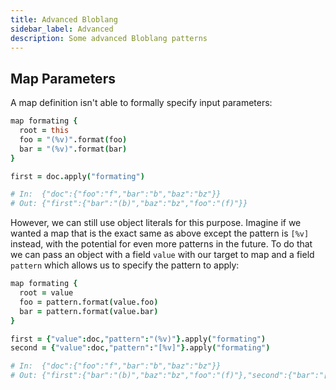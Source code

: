 ```yaml
---
title: Advanced Bloblang
sidebar_label: Advanced
description: Some advanced Bloblang patterns
---
```


## Map Parameters

A map definition isn't able to formally specify input parameters:

```coffee
map formating {
  root = this
  foo = "(%v)".format(foo)
  bar = "(%v)".format(bar)
}

first = doc.apply("formating")

# In:  {"doc":{"foo":"f","bar":"b","baz":"bz"}}
# Out: {"first":{"bar":"(b)","baz":"bz","foo":"(f)"}}
```

However, we can still use object literals for this purpose. Imagine if we wanted a map that is the exact same as above except the pattern is `[%v]` instead, with the potential for even more patterns in the future. To do that we can pass an object with a field `value` with our target to map and a field `pattern` which allows us to specify the pattern to apply:

```coffee
map formating {
  root = value
  foo = pattern.format(value.foo)
  bar = pattern.format(value.bar)
}

first = {"value":doc,"pattern":"(%v)"}.apply("formating")
second = {"value":doc,"pattern":"[%v]"}.apply("formating")

# In:  {"doc":{"foo":"f","bar":"b","baz":"bz"}}
# Out: {"first":{"bar":"(b)","baz":"bz","foo":"(f)"},"second":{"bar":"[b]","baz":"bz","foo":"[f]"}}
```